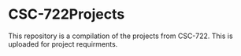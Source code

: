 # CSC-722Projects
This repository is a compilation of the projects from CSC-722. This is uploaded for project requirments.
